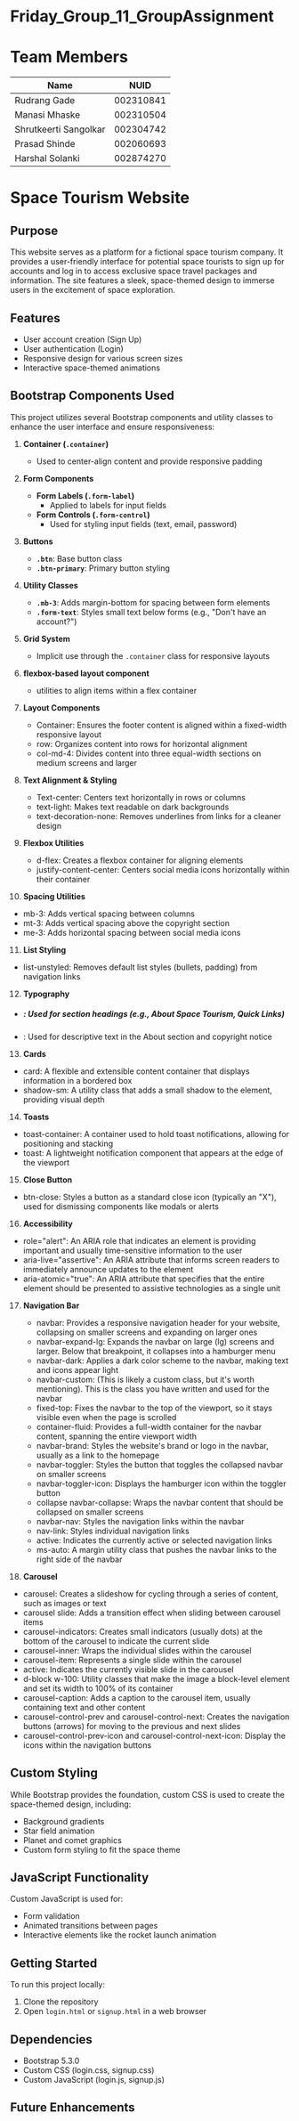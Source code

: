 # Friday_Group_11_GroupAssignment

# Team Members

| Name | NUID |
| -------- | -------- | 
| Rudrang Gade   | 002310841 | 
| Manasi Mhaske | 002310504 |
| Shrutkeerti Sangolkar | 002304742 |
| Prasad Shinde | 002060693 | 
| Harshal Solanki | 002874270 | 
  

# Space Tourism Website

## Purpose
This website serves as a platform for a fictional space tourism company. It provides a user-friendly interface for potential space tourists to sign up for accounts and log in to access exclusive space travel packages and information. The site features a sleek, space-themed design to immerse users in the excitement of space exploration.

## Features
- User account creation (Sign Up)
- User authentication (Login)
- Responsive design for various screen sizes
- Interactive space-themed animations

## Bootstrap Components Used
This project utilizes several Bootstrap components and utility classes to enhance the user interface and ensure responsiveness:

1. **Container (`.container`)**
   - Used to center-align content and provide responsive padding

2. **Form Components**
   - **Form Labels (`.form-label`)**
     - Applied to labels for input fields
   - **Form Controls (`.form-control`)**
     - Used for styling input fields (text, email, password)

3. **Buttons**
   - **`.btn`**: Base button class
   - **`.btn-primary`**: Primary button styling

4. **Utility Classes**
   - **`.mb-3`**: Adds margin-bottom for spacing between form elements
   - **`.form-text`**: Styles small text below forms (e.g., "Don't have an account?")

5. **Grid System**
   - Implicit use through the `.container` class for responsive layouts

6. **flexbox-based layout component**
   - utilities to align items within a flex container

7. **Layout Components**
   - Container: Ensures the footer content is aligned within a fixed-width responsive layout
   - row: Organizes content into rows for horizontal alignment
   - col-md-4: Divides content into three equal-width sections on medium screens and larger

8. **Text Alignment & Styling**
   - Text-center: Centers text horizontally in rows or columns
   - text-light: Makes text readable on dark backgrounds
   - text-decoration-none: Removes underlines from links for a cleaner design

9. **Flexbox Utilities**
   - d-flex: Creates a flexbox container for aligning elements
   - justify-content-center: Centers social media icons horizontally within their container

10. **Spacing Utilities**
   - mb-3: Adds vertical spacing between columns
   - mt-3: Adds vertical spacing above the copyright section
   - me-3: Adds horizontal spacing between social media icons

11. **List Styling**
   - list-unstyled: Removes default list styles (bullets, padding) from navigation links

12. **Typography**
   - <h5>: Used for section headings (e.g., About Space Tourism, Quick Links)
   - <p>: Used for descriptive text in the About section and copyright notice

13. **Cards**
   - card: A flexible and extensible content container that displays information in a bordered box
   - shadow-sm: A utility class that adds a small shadow to the element, providing visual depth

14. **Toasts**
   - toast-container: A container used to hold toast notifications, allowing for positioning and stacking
   - toast: A lightweight notification component that appears at the edge of the viewport

15. **Close Button**
   - btn-close: Styles a button as a standard close icon (typically an "X"), used for dismissing components like modals or alerts

16. **Accessibility**
   - role="alert": An ARIA role that indicates an element is providing important and usually time-sensitive information to the user
   - aria-live="assertive": An ARIA attribute that informs screen readers to immediately announce updates to the element
   - aria-atomic="true": An ARIA attribute that specifies that the entire element should be presented to assistive technologies as a single unit

17. **Navigation Bar**
    - navbar: Provides a responsive navigation header for your website, collapsing on smaller screens and expanding on larger ones
    - navbar-expand-lg: Expands the navbar on large (lg) screens and larger. Below that breakpoint, it collapses into a hamburger menu
    - navbar-dark: Applies a dark color scheme to the navbar, making text and icons appear light
    - navbar-custom: (This is likely a custom class, but it's worth mentioning). This is the class you have written and used for the navbar
    - fixed-top: Fixes the navbar to the top of the viewport, so it stays visible even when the page is scrolled
    - container-fluid: Provides a full-width container for the navbar content, spanning the entire viewport width
    - navbar-brand: Styles the website's brand or logo in the navbar, usually as a link to the homepage
    - navbar-toggler: Styles the button that toggles the collapsed navbar on smaller screens
    - navbar-toggler-icon: Displays the hamburger icon within the toggler button
    - collapse navbar-collapse: Wraps the navbar content that should be collapsed on smaller screens
    - navbar-nav: Styles the navigation links within the navbar
    - nav-link: Styles individual navigation links
    - active: Indicates the currently active or selected navigation links
    - ms-auto: A margin utility class that pushes the navbar links to the right side of the navbar

18. **Carousel**
   - carousel: Creates a slideshow for cycling through a series of content, such as images or text
   - carousel slide: Adds a transition effect when sliding between carousel items
   - carousel-indicators: Creates small indicators (usually dots) at the bottom of the carousel to indicate the current slide
   - carousel-inner: Wraps the individual slides within the carousel
   - carousel-item: Represents a single slide within the carousel
   - active: Indicates the currently visible slide in the carousel
   - d-block w-100: Utility classes that make the image a block-level element and set its width to 100% of its container
   - carousel-caption: Adds a caption to the carousel item, usually containing text and other content
   - carousel-control-prev and carousel-control-next: Creates the navigation buttons (arrows) for moving to the previous and next slides
   - carousel-control-prev-icon and carousel-control-next-icon: Display the icons within the navigation buttons

## Custom Styling
While Bootstrap provides the foundation, custom CSS is used to create the space-themed design, including:
- Background gradients
- Star field animation
- Planet and comet graphics
- Custom form styling to fit the space theme

## JavaScript Functionality
Custom JavaScript is used for:
- Form validation
- Animated transitions between pages
- Interactive elements like the rocket launch animation

## Getting Started
To run this project locally:
1. Clone the repository
2. Open `login.html` or `signup.html` in a web browser

## Dependencies
- Bootstrap 5.3.0
- Custom CSS (login.css, signup.css)
- Custom JavaScript (login.js, signup.js)

## Future Enhancements

